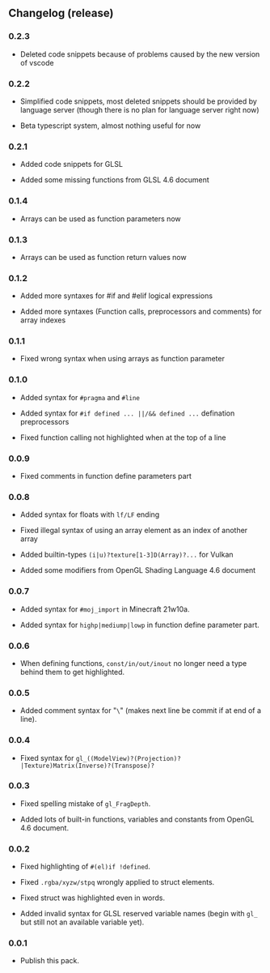## Changelog (release)

### 0.2.3

 - Deleted code snippets because of problems caused by the new version of vscode

### 0.2.2

 - Simplified code snippets, most deleted snippets should be provided by language server (though there is no plan for language server right now)

 - Beta typescript system, almost nothing useful for now

### 0.2.1

 - Added code snippets for GLSL

 - Added some missing functions from GLSL 4.6 document

### 0.1.4

 - Arrays can be used as function parameters now

### 0.1.3

 - Arrays can be used as function return values now

### 0.1.2

 - Added more syntaxes for #if and #elif logical expressions

 - Added more syntaxes (Function calls, preprocessors and comments) for array indexes

### 0.1.1

 - Fixed wrong syntax when using arrays as function parameter

### 0.1.0

 - Added syntax for `#pragma` and `#line`

 - Added syntax for `#if defined ... ||/&& defined ...` defination preprocessors

 - Fixed function calling not highlighted when at the top of a line

### 0.0.9

 - Fixed comments in function define parameters part

### 0.0.8

 - Added syntax for floats with `lf/LF` ending

 - Fixed illegal syntax of using an array element as an index of another array

 - Added builtin-types `(i|u)?texture[1-3]D(Array)?...` for Vulkan

 - Added some modifiers from OpenGL Shading Language 4.6 document

### 0.0.7

 - Added syntax for `#moj_import` in Minecraft 21w10a.

 - Added syntax for `highp|mediump|lowp` in function define parameter part.

### 0.0.6

 - When defining functions, `const/in/out/inout` no longer need a type behind them to get highlighted.

### 0.0.5

 - Added comment syntax for "`\`" (makes next line be commit if at end of a line).

### 0.0.4

 - Fixed syntax for `gl_((ModelView)?(Projection)?|Texture)Matrix(Inverse)?(Transpose)?`

### 0.0.3

 - Fixed spelling mistake of `gl_FragDepth`.

 - Added lots of built-in functions, variables and constants from OpenGL 4.6 document.

### 0.0.2

 - Fixed highlighting of `#(el)if !defined`.

 - Fixed `.rgba/xyzw/stpq` wrongly applied to struct elements.

 - Fixed struct was highlighted even in words.

 - Added invalid syntax for GLSL reserved variable names (begin with `gl_` but still not an available variable yet).

### 0.0.1

 - Publish this pack.
